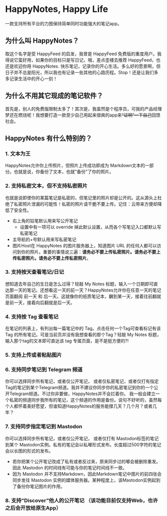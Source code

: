 # HappyNotes, Happy Life

一款支持所有平台的力图保持简单同时功能强大的笔记app。

## 为什么叫 HappyNotes？

取这个名字是受 HappyFeed 的启发，我曾是 HappyFeed 免费版的重度用户。我得说它蛮好用，如果你的目标只是写日记，哦，差点歪楼去推荐 HappyFeed，也还是欢迎你用 HappyNotes. 
快乐笔记，记录你的开心生活。多么好的愿景啊，但日子并不总是阳光，所以我也有记录一些其他的心路历程。Stop！还是让我们多多记录生活中的开心一刻！

## 为什么不用其它现成的笔记软件？

首先是，别人的免费版限制太多了！其次是，我虽然是个程序员，可我的产品经理梦还在燃烧呢！我想要打造一款至少自己用起来很爽的app来<del>“证明”一下自己</del>回馈社会。

## HappyNotes 有什么特别的？

### 1. 文本为王

HappyNotes允许你上传照片，但照片上传成功即成为 Markdown文本的一部分。也就是说，你备份了文本，也就"备份"了你的照片。

### 2. 支持私密文本，但不支持私密照片

也就是说即使你的某篇笔记是私密的，但笔记里的照片却是公开的。这从源头上杜绝了私密照片泄漏的可能性！私密的照片请干脆不要上传。记住：云带来方便却降低了安全性。
- 右上角的铅笔默认用来写公开笔记
  - 设置中有一项可以 override 掉此默认设置，从而各个写笔记入口都默认写私密笔记
- 主导航的+号默认用来写私密笔记
- 图片Host在 HappyNotes 的图片服务器上，知道图片 URL 的任何人都可以访问到你的照片。重要的事情说三遍：**请务必不要上传私密照片。请务必不要上传私密照片。请务必不要上传私密照片**。

### 3. 支持按天查看笔记/日记

想知道去年自己的生日是怎么过得？轻敲 My Notes 标题，输入一个日期即可直达那一天的笔记。还想看这一天的前一天？HappyNotes允许你在任意一天的笔记页面翻阅 前一天 和 后一天。这就像你的纸质笔记本，飜到某一天，接着往前翻就是前一天，接着向后翻就是后一天。

### 4. 支持按 Tag 查看笔记

在笔记的列表上，有列出每一篇笔记中的 Tag。点击任何一个Tag可查看标记有该Tag 的所有笔记。可是当前页并没有我想查看的那个Tag？轻敲 My Notes 标题，输入那个tag的文本即可直达该 tag 专属页面，是不是挺方便的?!

### 5. 支持上传或者粘贴图片

### 6. 支持同步笔记到 Telegram 频道

你可以选择同步所有笔记，或者仅公开笔记， 或者仅私密笔记，或者仅打有指定Tag的笔记到某个Telegram频道。我并不建议你同步你的私密笔记到你的一个公开Telegram频道。不过你非要做，HappyNotes并不会拦着你。
我一般会建立一个私密的频道同步我所有的笔记，这个频道的作用是备份。说句不好听的，虽然每个人都怀着美好愿望，但谁知道HappyNotes的服务能撑几天？几个月？或者几年？

### 7. 支持同步指定笔记到 Mastodon 

你可以选择同步所有笔记，或者仅公开笔记， 或者仅打有 Mastodon标签的笔记到某个 Mastodon实例。私有的笔记会以私嘟形式发布。长度超过500字符的笔记会以长图的形式的发布。
- 若你把某个公开笔记改成了私有或者反过来，原来同步过的嘟会被删除重发。因此 Mastodon 的时间线有可能与你的笔记时间线不一致。
- 因为 Mastodon 并不支持Markdown，因此Markdown笔记中图片的前四张会同步发往 Mastodon 实例的媒体服务器。某种程度上，该Mastodon实例起到了备份你笔记图片的作用。

### 8. 支持“Discover”他人的公开笔记 （该功能目前仅支持Web，也许之后会开放给原生App）
